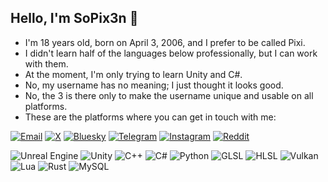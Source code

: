 ## Hello, I'm **SoPix3n** 👋

- I'm 18 years old, born on April 3, 2006, and I prefer to be called Pixi.
- I didn't learn half of the languages below professionally, but I can work with them.
- At the moment, I'm only trying to learn Unity and C#.
- No, my username has no meaning; I just thought it looks good.
- No, the 3 is there only to make the username unique and usable on all platforms.
- These are the platforms where you can get in touch with me:
  
[![Email](https://img.shields.io/badge/Email-0072C6?style=flat&logo=gmail&logoColor=white)](mailto:sopix3n@gmail.com)
[![X](https://img.shields.io/badge/X-1D1D1F?style=flat&logo=x&logoColor=white)](https://x.com/sopix3n)
[![Bluesky](https://img.shields.io/badge/Bluesky-2E5D7A?style=flat&logo=bluesky&logoColor=white)](https://bsky.app/profile/sopix3n)
[![Telegram](https://img.shields.io/badge/Telegram-0088CC?style=flat&logo=telegram&logoColor=white)](https://t.me/sopix3n)
[![Instagram](https://img.shields.io/badge/Instagram-E4405F?style=flat&logo=instagram&logoColor=white)](https://www.instagram.com/sopix3n)
[![Reddit](https://img.shields.io/badge/Reddit-FF4500?style=flat&logo=reddit&logoColor=white)](https://www.reddit.com/user/sopix3n)
<!-- [![Discord](https://img.shields.io/badge/Discord-7289DA?style=flat&logo=discord&logoColor=white)](https://discord.com/users/1322627717304156160)
[![Steam](https://img.shields.io/badge/Steam-000000?style=flat&logo=steam&logoColor=white)](https://steamcommunity.com/id/sopix3n) -->

![Unreal Engine](https://img.shields.io/badge/Unreal_Engine-0E1128?style=flat&logo=unrealengine&logoColor=white)
![Unity](https://img.shields.io/badge/Unity-000000?style=flat&logo=unity&logoColor=white) 
![C++](https://img.shields.io/badge/C%2B%2B-00599C?style=flat&logo=c%2B%2B&logoColor=white) 
![C#](https://img.shields.io/badge/C%23-239120?style=flat&logo=c-sharp&logoColor=white) 
![Python](https://img.shields.io/badge/Python-3776AB?style=flat&logo=python&logoColor=white) 
![GLSL](https://img.shields.io/badge/GLSL-00979D?style=flat&logo=opengl&logoColor=white) 
![HLSL](https://img.shields.io/badge/HLSL-00979D?style=flat&logo=windows&logoColor=white)
![Vulkan](https://img.shields.io/badge/Vulkan-9C1006?style=flat&logo=vulkan&logoColor=white) 
![Lua](https://img.shields.io/badge/Lua-2C2D72?style=flat&logo=lua&logoColor=white) 
![Rust](https://img.shields.io/badge/Rust-000000?style=flat&logo=rust&logoColor=white) 
![MySQL](https://img.shields.io/badge/MySQL-00618A?style=flat&logo=mysql&logoColor=white) 
<!-- ![HTML5](https://img.shields.io/badge/HTML5-E34F26?style=flat&logo=html5&logoColor=white) 
![CSS3](https://img.shields.io/badge/CSS3-1572B6?style=flat&logo=css3&logoColor=white) -->
